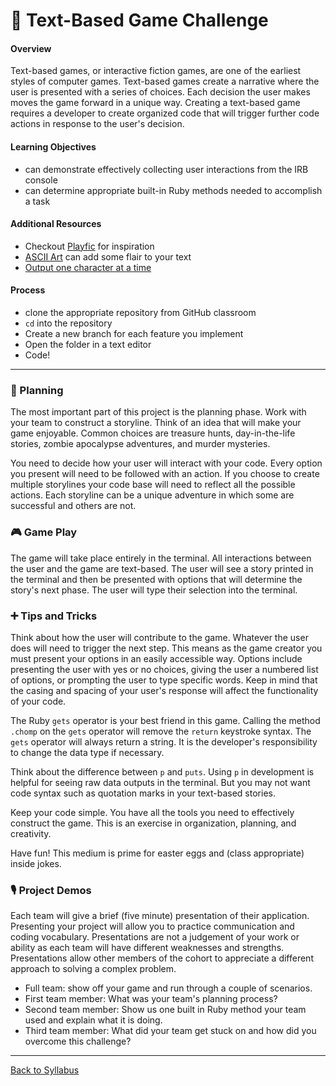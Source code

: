 # 👾 Text-Based Game Challenge

#### Overview

Text-based games, or interactive fiction games, are one of the earliest styles of computer games. Text-based games create a narrative where the user is presented with a series of choices. Each decision the user makes moves the game forward in a unique way. Creating a text-based game requires a developer to create organized code that will trigger further code actions in response to the user's decision.

#### Learning Objectives

- can demonstrate effectively collecting user interactions from the IRB console
- can determine appropriate built-in Ruby methods needed to accomplish a task

#### Additional Resources

- Checkout [Playfic](http://playfic.com/explore/popular) for inspiration
- [ASCII Art](https://www.asciiart.eu/) can add some flair to your text
- [Output one character at a time](https://stackoverflow.com/questions/4515157/read-a-ruby-string-one-character-at-a-time-for-word-wrapping)

#### Process

- clone the appropriate repository from GitHub classroom
- `cd` into the repository
- Create a new branch for each feature you implement
- Open the folder in a text editor
- Code!

---

### 🤔 Planning

The most important part of this project is the planning phase. Work with your team to construct a storyline. Think of an idea that will make your game enjoyable. Common choices are treasure hunts, day-in-the-life stories, zombie apocalypse adventures, and murder mysteries.

You need to decide how your user will interact with your code. Every option you present will need to be followed with an action. If you choose to create multiple storylines your code base will need to reflect all the possible actions. Each storyline can be a unique adventure in which some are successful and others are not.

### 🎮 Game Play

The game will take place entirely in the terminal. All interactions between the user and the game are text-based. The user will see a story printed in the terminal and then be presented with options that will determine the story's next phase. The user will type their selection into the terminal.

### ➕ Tips and Tricks

Think about how the user will contribute to the game. Whatever the user does will need to trigger the next step. This means as the game creator you must present your options in an easily accessible way. Options include presenting the user with yes or no choices, giving the user a numbered list of options, or prompting the user to type specific words. Keep in mind that the casing and spacing of your user's response will affect the functionality of your code.

The Ruby `gets` operator is your best friend in this game. Calling the method `.chomp` on the `gets` operator will remove the `return` keystroke syntax. The `gets` operator will always return a string. It is the developer's responsibility to change the data type if necessary.

Think about the difference between `p` and `puts`. Using `p` in development is helpful for seeing raw data outputs in the terminal. But you may not want code syntax such as quotation marks in your text-based stories.

Keep your code simple. You have all the tools you need to effectively construct the game. This is an exercise in organization, planning, and creativity.

Have fun! This medium is prime for easter eggs and (class appropriate) inside jokes.

### 🎙 Project Demos

Each team will give a brief (five minute) presentation of their application. Presenting your project will allow you to practice communication and coding vocabulary. Presentations are not a judgement of your work or ability as each team will have different weaknesses and strengths. Presentations allow other members of the cohort to appreciate a different approach to solving a complex problem.

- Full team: show off your game and run through a couple of scenarios.
- First team member: What was your team's planning process?
- Second team member: Show us one built in Ruby method your team used and explain what it is doing.
- Third team member: What did your team get stuck on and how did you overcome this challenge?

---

[Back to Syllabus](../README.md#unit-four-ruby)
